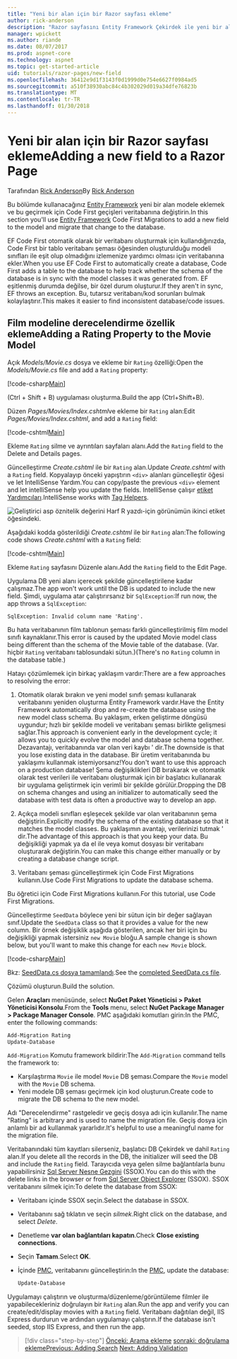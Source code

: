 ```yaml
---
title: "Yeni bir alan için bir Razor sayfası ekleme"
author: rick-anderson
description: "Razor sayfasını Entity Framework Çekirdek ile yeni bir alan eklemek nasıl gösterir"
manager: wpickett
ms.author: riande
ms.date: 08/07/2017
ms.prod: aspnet-core
ms.technology: aspnet
ms.topic: get-started-article
uid: tutorials/razor-pages/new-field
ms.openlocfilehash: 36412e9d1f3143f0d1999d0e754e6627f0984ad5
ms.sourcegitcommit: a510f38930abc84c4b302029d019a34dfe76823b
ms.translationtype: MT
ms.contentlocale: tr-TR
ms.lasthandoff: 01/30/2018
---
```

# <a name="adding-a-new-field-to-a-razor-page"></a><span data-ttu-id="bfc23-103">Yeni bir alan için bir Razor sayfası ekleme</span><span class="sxs-lookup"><span data-stu-id="bfc23-103">Adding a new field to a Razor Page</span></span>

<span data-ttu-id="bfc23-104">Tarafından [Rick Anderson](https://twitter.com/RickAndMSFT)</span><span class="sxs-lookup"><span data-stu-id="bfc23-104">By [Rick Anderson](https://twitter.com/RickAndMSFT)</span></span>

<span data-ttu-id="bfc23-105">Bu bölümde kullanacağınız [Entity Framework](https://docs.microsoft.com/ef/core/get-started/aspnetcore/new-db) yeni bir alan modele eklemek ve bu geçirmek için Code First geçişleri veritabanına değiştirin.</span><span class="sxs-lookup"><span data-stu-id="bfc23-105">In this section you'll use [Entity Framework](https://docs.microsoft.com/ef/core/get-started/aspnetcore/new-db) Code First Migrations to add a new field to the model and migrate that change to the database.</span></span>

<span data-ttu-id="bfc23-106">EF Code First otomatik olarak bir veritabanı oluşturmak için kullandığınızda, Code First bir tablo veritabanı şeması öğesinden oluşturulduğu modeli sınıfları ile eşit olup olmadığını izlemenize yardımcı olması için veritabanına ekler.</span><span class="sxs-lookup"><span data-stu-id="bfc23-106">When you use EF Code First to automatically create a database, Code First adds a table to the database to help track whether the schema of the database is in sync with the model classes it was generated from.</span></span> <span data-ttu-id="bfc23-107">EF eşitlenmiş durumda değilse, bir özel durum oluşturur.</span><span class="sxs-lookup"><span data-stu-id="bfc23-107">If they aren't in sync, EF throws an exception.</span></span> <span data-ttu-id="bfc23-108">Bu, tutarsız veritabanı/kod sorunları bulmak kolaylaştırır.</span><span class="sxs-lookup"><span data-stu-id="bfc23-108">This makes it easier to find inconsistent database/code issues.</span></span>

## <a name="adding-a-rating-property-to-the-movie-model"></a><span data-ttu-id="bfc23-109">Film modeline derecelendirme özellik ekleme</span><span class="sxs-lookup"><span data-stu-id="bfc23-109">Adding a Rating Property to the Movie Model</span></span>

<span data-ttu-id="bfc23-110">Açık *Models/Movie.cs* dosya ve ekleme bir `Rating` özelliği:</span><span class="sxs-lookup"><span data-stu-id="bfc23-110">Open the *Models/Movie.cs* file and add a `Rating` property:</span></span>

[!code-csharp[Main](razor-pages-start/sample/RazorPagesMovie/Models/MovieDateRating.cs?highlight=11&range=7-18)]

<span data-ttu-id="bfc23-111">(Ctrl + Shift + B) uygulaması oluşturma.</span><span class="sxs-lookup"><span data-stu-id="bfc23-111">Build the app (Ctrl+Shift+B).</span></span>

<span data-ttu-id="bfc23-112">Düzen *Pages/Movies/Index.cshtml*ve ekleme bir `Rating` alan:</span><span class="sxs-lookup"><span data-stu-id="bfc23-112">Edit *Pages/Movies/Index.cshtml*, and add a `Rating` field:</span></span>

[!code-cshtml[Main](razor-pages-start/sample/RazorPagesMovie/Pages/Movies/Index.cshtml?highlight=40-42,61-63)]

<span data-ttu-id="bfc23-113">Ekleme `Rating` silme ve ayrıntıları sayfaları alanı.</span><span class="sxs-lookup"><span data-stu-id="bfc23-113">Add the `Rating` field to the Delete and Details pages.</span></span>

<span data-ttu-id="bfc23-114">Güncelleştirme *Create.cshtml* ile bir `Rating` alan.</span><span class="sxs-lookup"><span data-stu-id="bfc23-114">Update *Create.cshtml* with a `Rating` field.</span></span> <span data-ttu-id="bfc23-115">Kopyalayıp önceki yapıştırın `<div>` alanları güncelleştir öğesi ve let IntelliSense Yardım.</span><span class="sxs-lookup"><span data-stu-id="bfc23-115">You can copy/paste the previous `<div>` element and let intelliSense help you update the fields.</span></span> <span data-ttu-id="bfc23-116">IntelliSense çalışır [etiket Yardımcıları](xref:mvc/views/tag-helpers/intro).</span><span class="sxs-lookup"><span data-stu-id="bfc23-116">IntelliSense works with [Tag Helpers](xref:mvc/views/tag-helpers/intro).</span></span>

![Geliştirici asp öznitelik değerini Harf R yazdı-için görünümün ikinci etiket öğesindeki.](new-field/_static/cr.png)

<span data-ttu-id="bfc23-120">Aşağıdaki kodda gösterildiği *Create.cshtml* ile bir `Rating` alan:</span><span class="sxs-lookup"><span data-stu-id="bfc23-120">The following code shows *Create.cshtml* with a `Rating` field:</span></span>

[!code-cshtml[Main](razor-pages-start/sample/RazorPagesMovie/Pages/Movies/Create.cshtml?highlight=36-40)]

<span data-ttu-id="bfc23-121">Ekleme `Rating` sayfasını Düzenle alanı.</span><span class="sxs-lookup"><span data-stu-id="bfc23-121">Add the `Rating` field to the Edit Page.</span></span>

<span data-ttu-id="bfc23-122">Uygulama DB yeni alanı içerecek şekilde güncelleştirilene kadar çalışmaz.</span><span class="sxs-lookup"><span data-stu-id="bfc23-122">The app won't work until the DB is updated to include the new field.</span></span> <span data-ttu-id="bfc23-123">Şimdi, uygulama atar çalıştırırsanız bir `SqlException`:</span><span class="sxs-lookup"><span data-stu-id="bfc23-123">If run now, the app throws a `SqlException`:</span></span>

```
SqlException: Invalid column name 'Rating'.
```

<span data-ttu-id="bfc23-124">Bu hata veritabanının film tablonun şeması farklı güncelleştirilmiş film model sınıfı kaynaklanır.</span><span class="sxs-lookup"><span data-stu-id="bfc23-124">This error is caused by the updated Movie model class being different than the schema of the Movie table of the database.</span></span> <span data-ttu-id="bfc23-125">(Var. hiçbir `Rating` veritabanı tablosundaki sütun.)</span><span class="sxs-lookup"><span data-stu-id="bfc23-125">(There's no `Rating` column in the database table.)</span></span>

<span data-ttu-id="bfc23-126">Hatayı çözümlemek için birkaç yaklaşım vardır:</span><span class="sxs-lookup"><span data-stu-id="bfc23-126">There are a few approaches to resolving the error:</span></span>

1. <span data-ttu-id="bfc23-127">Otomatik olarak bırakın ve yeni model sınıfı şeması kullanarak veritabanını yeniden oluşturma Entity Framework vardır.</span><span class="sxs-lookup"><span data-stu-id="bfc23-127">Have the Entity Framework automatically drop and re-create the database using  the new model class schema.</span></span> <span data-ttu-id="bfc23-128">Bu yaklaşım, erken geliştirme döngüsü uygundur; hızlı bir şekilde modeli ve veritabanı şeması birlikte gelişmesi sağlar.</span><span class="sxs-lookup"><span data-stu-id="bfc23-128">This approach is convenient early in the development cycle; it allows you to quickly evolve the model and database schema together.</span></span> <span data-ttu-id="bfc23-129">Dezavantajı, veritabanında var olan veri kaybı ' dir.</span><span class="sxs-lookup"><span data-stu-id="bfc23-129">The downside is that you lose existing data in the database.</span></span> <span data-ttu-id="bfc23-130">Bir üretim veritabanında bu yaklaşımı kullanmak istemiyorsanız!</span><span class="sxs-lookup"><span data-stu-id="bfc23-130">You don't want to use this approach on a production database!</span></span> <span data-ttu-id="bfc23-131">Şema değişiklikleri DB bırakarak ve otomatik olarak test verileri ile veritabanı oluşturmak için bir başlatıcı kullanarak bir uygulama geliştirmek için verimli bir şekilde görülür.</span><span class="sxs-lookup"><span data-stu-id="bfc23-131">Dropping the DB on schema changes and using an initializer to automatically seed the database with test data is often a productive way to develop an app.</span></span>

2. <span data-ttu-id="bfc23-132">Açıkça modeli sınıfları eşleşecek şekilde var olan veritabanının şema değiştirin.</span><span class="sxs-lookup"><span data-stu-id="bfc23-132">Explicitly modify the schema of the existing database so that it matches the model classes.</span></span> <span data-ttu-id="bfc23-133">Bu yaklaşımın avantajı, verilerinizi tutmak ' dir.</span><span class="sxs-lookup"><span data-stu-id="bfc23-133">The advantage of this approach is that you keep your data.</span></span> <span data-ttu-id="bfc23-134">Bu değişikliği yapmak ya da el ile veya komut dosyası bir veritabanı oluşturarak değiştirin.</span><span class="sxs-lookup"><span data-stu-id="bfc23-134">You can make this change either manually or by creating a database change script.</span></span>

3. <span data-ttu-id="bfc23-135">Veritabanı şeması güncelleştirmek için Code First Migrations kullanın.</span><span class="sxs-lookup"><span data-stu-id="bfc23-135">Use Code First Migrations to update the database schema.</span></span>

<span data-ttu-id="bfc23-136">Bu öğretici için Code First Migrations kullanın.</span><span class="sxs-lookup"><span data-stu-id="bfc23-136">For this tutorial, use Code First Migrations.</span></span>

<span data-ttu-id="bfc23-137">Güncelleştirme `SeedData` böylece yeni bir sütun için bir değer sağlayan sınıf.</span><span class="sxs-lookup"><span data-stu-id="bfc23-137">Update the `SeedData` class so that it provides a value for the new column.</span></span> <span data-ttu-id="bfc23-138">Bir örnek değişiklik aşağıda gösterilen, ancak her biri için bu değişikliği yapmak istersiniz `new Movie` bloğu.</span><span class="sxs-lookup"><span data-stu-id="bfc23-138">A sample change is shown below, but you'll want to make this change for each `new Movie` block.</span></span>

[!code-csharp[Main](razor-pages-start/sample/RazorPagesMovie/Models/SeedDataRating.cs?name=snippet1&highlight=8)]

<span data-ttu-id="bfc23-139">Bkz: [SeedData.cs dosya tamamlandı](https://github.com/aspnet/Docs/blob/master/aspnetcore/tutorials/razor-pages/razor-pages-start/sample/RazorPagesMovie/Models/SeedDataRating.cs).</span><span class="sxs-lookup"><span data-stu-id="bfc23-139">See the [completed SeedData.cs file](https://github.com/aspnet/Docs/blob/master/aspnetcore/tutorials/razor-pages/razor-pages-start/sample/RazorPagesMovie/Models/SeedDataRating.cs).</span></span>

<span data-ttu-id="bfc23-140">Çözümü oluşturun.</span><span class="sxs-lookup"><span data-stu-id="bfc23-140">Build the solution.</span></span>

<a name="pmc"></a><span data-ttu-id="bfc23-141">Gelen **Araçları** menüsünde, select **NuGet Paket Yöneticisi > Paket Yöneticisi Konsolu**.</span><span class="sxs-lookup"><span data-stu-id="bfc23-141">From the **Tools** menu, select **NuGet Package Manager > Package Manager Console**.</span></span>
<span data-ttu-id="bfc23-142">PMC aşağıdaki komutları girin:</span><span class="sxs-lookup"><span data-stu-id="bfc23-142">In the PMC, enter the following commands:</span></span>

```powershell
Add-Migration Rating
Update-Database
```

<span data-ttu-id="bfc23-143">`Add-Migration` Komutu framework bildirir:</span><span class="sxs-lookup"><span data-stu-id="bfc23-143">The `Add-Migration` command tells the framework to:</span></span>

* <span data-ttu-id="bfc23-144">Karşılaştırma `Movie` ile model `Movie` DB şeması.</span><span class="sxs-lookup"><span data-stu-id="bfc23-144">Compare the `Movie` model with the `Movie` DB schema.</span></span>
* <span data-ttu-id="bfc23-145">Yeni modele DB şeması geçirmek için kod oluşturun.</span><span class="sxs-lookup"><span data-stu-id="bfc23-145">Create code to migrate the DB schema to the new model.</span></span>

<span data-ttu-id="bfc23-146">Adı "Derecelendirme" rastgeledir ve geçiş dosya adı için kullanılır.</span><span class="sxs-lookup"><span data-stu-id="bfc23-146">The name "Rating" is arbitrary and is used to name the migration file.</span></span> <span data-ttu-id="bfc23-147">Geçiş dosya için anlamlı bir ad kullanmak yararlıdır.</span><span class="sxs-lookup"><span data-stu-id="bfc23-147">It's helpful to use a meaningful name for the migration file.</span></span>

<a name="ssox"></a><span data-ttu-id="bfc23-148">Veritabanındaki tüm kayıtları silerseniz, başlatıcı DB Çekirdek ve dahil `Rating` alan.</span><span class="sxs-lookup"><span data-stu-id="bfc23-148">If you delete all the records in the DB, the initializer will seed the DB and include the `Rating` field.</span></span> <span data-ttu-id="bfc23-149">Tarayıcıda veya gelen silme bağlantılarla bunu yapabilirsiniz [Sql Server Nesne Gezgini](xref:tutorials/razor-pages/sql#ssox) (SSOX).</span><span class="sxs-lookup"><span data-stu-id="bfc23-149">You can do this with the delete links in the browser or from [Sql Server Object Explorer](xref:tutorials/razor-pages/sql#ssox) (SSOX).</span></span> <span data-ttu-id="bfc23-150">SSOX veritabanını silmek için:</span><span class="sxs-lookup"><span data-stu-id="bfc23-150">To delete the database from SSOX:</span></span>

* <span data-ttu-id="bfc23-151">Veritabanı içinde SSOX seçin.</span><span class="sxs-lookup"><span data-stu-id="bfc23-151">Select the database in SSOX.</span></span>
* <span data-ttu-id="bfc23-152">Veritabanını sağ tıklatın ve seçin *silmek*.</span><span class="sxs-lookup"><span data-stu-id="bfc23-152">Right click on the database, and select *Delete*.</span></span>
* <span data-ttu-id="bfc23-153">Denetleme **var olan bağlantıları kapatın**.</span><span class="sxs-lookup"><span data-stu-id="bfc23-153">Check **Close existing connections**.</span></span>
* <span data-ttu-id="bfc23-154">Seçin **Tamam**.</span><span class="sxs-lookup"><span data-stu-id="bfc23-154">Select **OK**.</span></span>
* <span data-ttu-id="bfc23-155">İçinde [PMC](xref:tutorials/razor-pages/new-field#pmc), veritabanını güncelleştirin:</span><span class="sxs-lookup"><span data-stu-id="bfc23-155">In the [PMC](xref:tutorials/razor-pages/new-field#pmc), update the database:</span></span>

  ```powershell
  Update-Database
  ```

<span data-ttu-id="bfc23-156">Uygulamayı çalıştırın ve oluşturma/düzenleme/görüntüleme filmler ile yapabilecekleriniz doğrulayın bir `Rating` alan.</span><span class="sxs-lookup"><span data-stu-id="bfc23-156">Run the app and verify you can create/edit/display movies with a `Rating` field.</span></span> <span data-ttu-id="bfc23-157">Veritabanı dağıtılan değil, IIS Express durdurun ve ardından uygulamayı çalıştırın.</span><span class="sxs-lookup"><span data-stu-id="bfc23-157">If the database isn't seeded, stop IIS Express, and then run the app.</span></span>

>[!div class="step-by-step"]
<span data-ttu-id="bfc23-158">[Önceki: Arama ekleme](xref:tutorials/razor-pages/search)
[sonraki: doğrulama ekleme](xref:tutorials/razor-pages/validation)</span><span class="sxs-lookup"><span data-stu-id="bfc23-158">[Previous: Adding Search](xref:tutorials/razor-pages/search)
[Next: Adding Validation](xref:tutorials/razor-pages/validation)</span></span>
